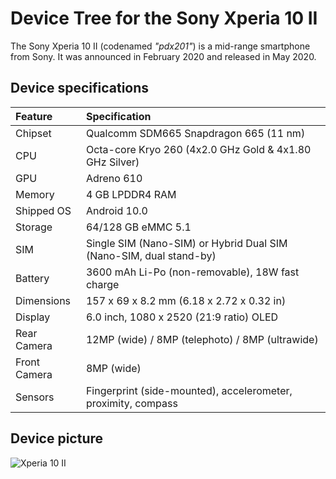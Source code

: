 # Device Tree for the Sony Xperia 10 II

The Sony Xperia 10 II (codenamed _"pdx201"_) is a mid-range smartphone from Sony. It was announced in February 2020 and released in May 2020.

## Device specifications

| Feature               | Specification                                                                 |
| :---------------------| :-----------------------------------------------------------------------------|
| Chipset               | Qualcomm SDM665 Snapdragon 665 (11 nm)                                        |
| CPU                   | Octa-core Kryo 260 (4x2.0 GHz Gold & 4x1.80 GHz Silver)                       |
| GPU                   | Adreno 610                                                                    |
| Memory                | 4 GB LPDDR4 RAM                                                               |
| Shipped OS            | Android 10.0                                                                  |
| Storage               | 64/128 GB eMMC 5.1                                                            |
| SIM                   | Single SIM (Nano-SIM) or Hybrid Dual SIM (Nano-SIM, dual stand-by)            |
| Battery               | 3600 mAh Li-Po (non-removable), 18W fast charge                               |
| Dimensions            | 157 x 69 x 8.2 mm (6.18 x 2.72 x 0.32 in)                                     |
| Display               | 6.0 inch, 1080 x 2520 (21:9 ratio) OLED                                       |
| Rear Camera           | 12MP (wide) / 8MP (telephoto) / 8MP (ultrawide)                               |
| Front Camera          | 8MP (wide)                                                                    |
| Sensors               | Fingerprint (side-mounted), accelerometer, proximity, compass                 |

## Device picture

![Xperia 10 II](https://cdn-files.kimovil.com/default/0004/29/thumb_328258_default_big.jpeg)